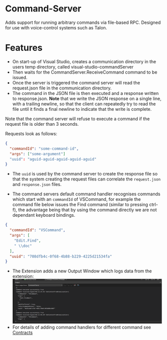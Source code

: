 # Command-Server

Adds support for running arbitrary commands via file-based RPC. Designed for use with voice-control systems such as Talon. 

# Features 

* On start-up of Visual Studio, creates a communication directory in the users temp directory, called visual-studio-commandServer
* Then waits for the CommandServer.ReceiveCommand command to be issued.
* Once the server is triggered the command server will read the request.json file in the communication directory.
* The command in the JSON file is then executed and a response written to response.json. **Note** that we write the JSON response on a single line, with a trailing newline, so that the client can repeatedly try to read the file until it finds a final newline to indicate that the write is complete.

Note that the command server will refuse to execute a command if the request file is older than 3 seconds.

Requests look as follows:

```JSON
{
  "commandId": "some-command-id",
  "args": ["some-argument"]
  "uuid": "aguid-aguid-aguid-aguid-aguid"
}
```
* The ```uuid``` is used by the command server to create the response file so that the system creating the request files can correlate the ```request.json``` and ```response.json``` files.

* The command servers default command handler recognises commands which start with an ```commandId``` of VSCommand, for example the command file below issues the Find command (similar to pressing ctrl-f), the advantage being that by using the command directly we are not dependant keyboard bindings.

```JSON
{
  "commandId": "VSCommand",
  "args": [
    "Edit.Find",
    " \\doc"
  ],
  "uuid": "708dfb4c-0f68-4b88-b229-4225d21534fa"
} 
```
* The Extension adds a new Output Window which logs data from the extension:
![](2022-08-14-16-26-46.png)
* For details of adding command handlers for different command see [Contracts](/CommandServerContracts/readme.md)